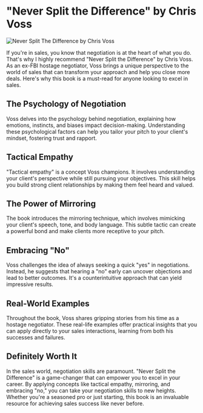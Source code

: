 # "Never Split the Difference" by Chris Voss

![Never Split The Difference by Chris Voss](/never-split-the-difference-hivemind.jpg)

If you're in sales, you know that negotiation is at the heart of what you do. That's why I highly recommend "Never Split the Difference" by Chris Voss. As an ex-FBI hostage negotiator, Voss brings a unique perspective to the world of sales that can transform your approach and help you close more deals. Here's why this book is a must-read for anyone looking to excel in sales.

## The Psychology of Negotiation
Voss delves into the psychology behind negotiation, explaining how emotions, instincts, and biases impact decision-making. Understanding these psychological factors can help you tailor your pitch to your client's mindset, fostering trust and rapport.

## Tactical Empathy
"Tactical empathy" is a concept Voss champions. It involves understanding your client's perspective while still pursuing your objectives. This skill helps you build strong client relationships by making them feel heard and valued.

## The Power of Mirroring
The book introduces the mirroring technique, which involves mimicking your client's speech, tone, and body language. This subtle tactic can create a powerful bond and make clients more receptive to your pitch.

## Embracing "No"
Voss challenges the idea of always seeking a quick "yes" in negotiations. Instead, he suggests that hearing a "no" early can uncover objections and lead to better outcomes. It's a counterintuitive approach that can yield impressive results.

## Real-World Examples
Throughout the book, Voss shares gripping stories from his time as a hostage negotiator. These real-life examples offer practical insights that you can apply directly to your sales interactions, learning from both his successes and failures.

## Definitely Worth It
In the sales world, negotiation skills are paramount. "Never Split the Difference" is a game-changer that can empower you to excel in your career. By applying concepts like tactical empathy, mirroring, and embracing "no," you can take your negotiation skills to new heights. Whether you're a seasoned pro or just starting, this book is an invaluable resource for achieving sales success like never before.